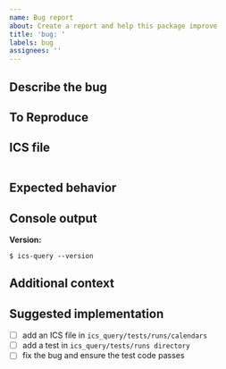 ```yaml
---
name: Bug report
about: Create a report and help this package improve
title: 'bug: '
labels: bug
assignees: ''
---
```

<!-- This template is a suggestion. So, you do not have to use it. -->

## Describe the bug
<!-- A clear and concise description of what the bug is. -->

## To Reproduce
<!-- Source code to reproduce the behavior. -->

## ICS file
<!-- Please paste an ICS file here which does not work or attach it with a .txt ending. -->

```text
```

## Expected behavior
<!-- A clear and concise description of what you expected to happen. -->

## Console output
<!-- If applicable, add output/screenshots to help explain your problem. -->

**Version:**
<!-- Which Version do you use? -->

```shell
$ ics-query --version
```

## Additional context
<!-- Add any other context about the problem here. Or maybe related issues. -->

## Suggested implementation
<!-- If possible, suggest a way of solving this or just let this text down there remain as it is. -->

- [ ] add an ICS file in `ics_query/tests/runs/calendars`
- [ ] add a test in `ics_query/tests/runs directory`
- [ ] fix the bug and ensure the test code passes

